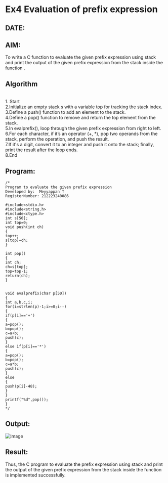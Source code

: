 # Ex4 Evaluation of prefix expression
## DATE:
## AIM:
To write a C function to evaluate the given prefix expression using stack and print the output of the given prefix expression from the stack inside the function . 

## Algorithm
<br>1. Start
<br>2.Initialize an empty stack s with a variable top for tracking the stack index.
<br>3.Define a push() function to add an element to the stack.
<br>4.Define a pop() function to remove and return the top element from the stack.
<br>5.In evalprefix(), loop through the given prefix expression from right to left.
<br>6.For each character, if it’s an operator (+, *), pop two operands from the stack, perform the operation, and push the result.
<br>7.If it's a digit, convert it to an integer and push it onto the stack; finally, print the result after the loop ends.
<br>8.End  

## Program:
```
/*
Program to evaluate the given prefix expression
Developed by:  Meyyappan T  
RegisterNumber: 212223240086

#include<stdio.h> 
#include<string.h> 
#include<ctype.h> 
int s[50]; 
int top=0; 
void push(int ch) 
{ 
top++; 
s[top]=ch; 
} 
 
int pop() 
{ 
int ch; 
ch=s[top]; 
top=top-1; 
return(ch); 
} 
  
  
void evalprefix(char p[50]) 
{ 
int a,b,c,i; 
for(i=strlen(p)-1;i>=0;i--) 
{ 
if(p[i]=='+') 
{ 
a=pop(); 
b=pop(); 
c=a+b; 
push(c); 
} 
else if(p[i]=='*') 
{ 
a=pop(); 
b=pop(); 
c=a*b; 
push(c); 
} 
else 
{ 
push(p[i]-48); 
} 
} 
printf("%d",pop()); 
} 
*/
```

## Output:

![image](https://github.com/user-attachments/assets/c2863f62-6d17-4b34-a202-2dc259e837dd)


## Result:
Thus, the C program to evaluate the prefix expression using stack and print the output of the given prefix expression from the stack inside the function is implemented successfully.
